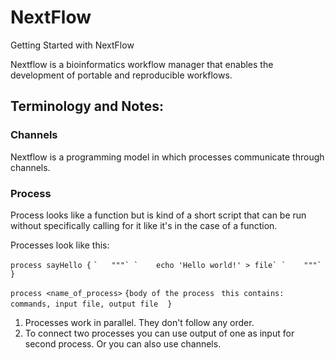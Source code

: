 # NextFlow

Getting Started with NextFlow

Nextflow is a bioinformatics workflow manager that enables the development of portable and reproducible workflows.

## Terminology and Notes:


### Channels

Nextflow is a programming model in which processes communicate through channels.

### Process

Process looks like a function but is kind of a short script that can be run without specifically calling for it like it's in the case of a function.

Processes look like this:

`process sayHello {`
``
`   """`
`    echo 'Hello world!' > file`
`    """`
``
`}`

`process <name_of_process>`
`{body of the process`
` this contains: commands, input file, output file`
` `
`}`


1. Processes work in parallel. They don't follow any order.
2. To connect two processes you can use output of one as input for second process. Or you can also use channels.